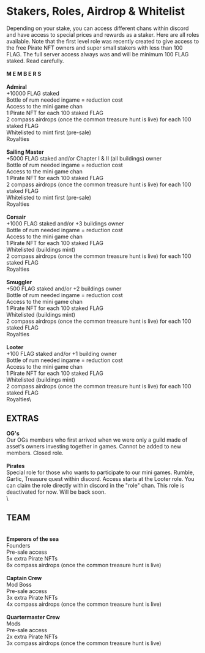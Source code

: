 # Stakers, Roles, Airdrop & Whitelist

Depending on your stake, you can access different chans within discord and have access to special prices and rewards as a staker. Here are all roles available. Note that the first level role was recently created to give access to the free Pirate NFT owners and super small stakers with less than 100 FLAG. The full server access always was and will be minimum 100 FLAG staked. Read carefully. \
\
**M E M B E R S**\
\
**Admiral**\
\+10000 FLAG staked\
Bottle of rum needed ingame = reduction cost \
Access to the mini game chan\
1 Pirate NFT for each 100 staked FLAG\
2 compass airdrops (once the common treasure hunt is live) for each 100 staked FLAG\
Whitelisted to mint first (pre-sale) \
Royalties\
\
**Sailing Master**\
\+5000 FLAG staked and/or Chapter I & II (all buildings) owner\
Bottle of rum needed ingame = reduction cost \
Access to the mini game chan\
1 Pirate NFT for each 100 staked FLAG \
2 compass airdrops (once the common treasure hunt is live) for each 100 staked FLAG\
Whitelisted to mint first (pre-sale) \
Royalties\
\
**Corsair**\
\+1000 FLAG staked and/or +3 buildings owner\
Bottle of rum needed ingame = reduction cost \
Access to the mini game chan\
1 Pirate NFT for each 100 staked FLAG \
Whitelisted (buildings mint)\
2 compass airdrops (once the common treasure hunt is live) for each 100 staked FLAG\
Royalties\
\
**Smuggler**\
\+500 FLAG staked and/or +2 buildings owner\
Bottle of rum needed ingame = reduction cost \
Access to the mini game chan\
1 Pirate NFT for each 100 staked FLAG \
Whitelisted (buildings mint)\
2 compass airdrops (once the common treasure hunt is live) for each 100 staked FLAG\
Royalties\
\
**Looter**\
\+100 FLAG staked and/or +1 building owner\
Bottle of rum needed ingame = reduction cost \
Access to the mini game chan\
1 Pirate NFT for each 100 staked FLAG \
Whitelisted (buildings mint) \
2 compass airdrops (once the common treasure hunt is live) for each 100 staked FLAG\
Royalties\


## EXTRAS

**OG's**\
Our OGs members who first arrived when we were only a guild made of asset's owners investing together in games. Cannot be added to new members. Closed role.\
\
**Pirates**\
Special role for those who wants to participate to our mini games. Rumble, Gartic, Treasure quest within discord. Access starts at the Looter role. You can claim the role directly within discord in the "role" chan. This role is deactivated for now. Will be back soon.\
\


## TEAM

\
**Emperors of the sea** \
Founders\
Pre-sale access \
5x extra Pirate NFTs \
6x compass airdrops (once the common treasure hunt is live)\
\
**Captain Crew**\
Mod Boss \
Pre-sale access\
3x extra Pirate NFTs \
4x compass airdrops (once the common treasure hunt is live)\
\
**Quartermaster Crew**\
Mods \
Pre-sale access\
2x extra Pirate NFTs \
3x compass airdrops (once the common treasure hunt is live)
